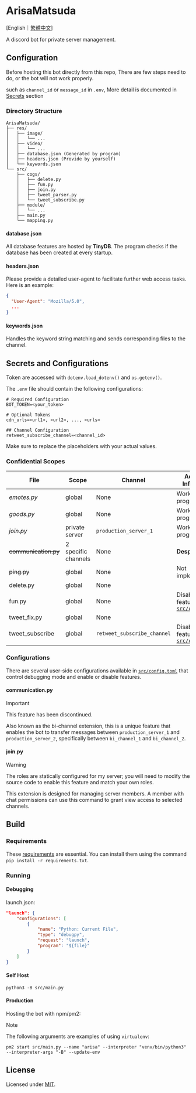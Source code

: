 # ArisaMatsuda

[English｜[繁體中文](./README_zh-TW.md)]

A discord bot for private server management.

## Configuration

Before hosting this bot directly from this repo, There are few steps need to do, or the bot will not work properly.

such as `channel_id` or `message_id` in `.env`, More detail is documented in [Secrets](#secrets) section

### Directory Structure

```plain
ArisaMatsuda/
├── res/
│   ├── image/
│   │   └── ...
│   ├── video/
│   │   └── ...
│   ├── database.json (Generated by program)
│   ├── headers.json (Provide by yourself)
│   └── keywords.json
└── src/
    ├── cogs/
    │   ├── delete.py
    │   ├── fun.py
    │   ├── join.py
    │   ├── tweet_parser.py
    │   └── tweet_subscribe.py
    ├── module/
    │   └── ...
    ├── main.py
    └── mapping.py
```

#### database.json

All database features are hosted by **TinyDB**. The program checks if the database has been created at every startup.

#### headers.json

Please provide a detailed user-agent to facilitate further web access tasks. Here is an example:

```json
{
  "User-Agent": "Mozilla/5.0",
  ...
}
```

#### keywords.json

Handles the keyword string matching and sends corresponding files to the channel.

## Secrets and Configurations

Token are accessed with `dotenv.load_dotenv()` and `os.getenv()`.

The `.env` file should contain the following configurations:

```env
# Required Configuration
BOT_TOKEN=<your_token>

# Optional Tokens
cdn_urls=<url1>, <url2>, ..., <urls>

## Channel Configuration
retweet_subscribe_channel=<channel_id>
```

Make sure to replace the placeholders with your actual values.

### Confidential Scopes

| **File**             | **Scope**           | **Channel**                 | **Additional Information**                                   |
|----------------------|---------------------|-----------------------------|--------------------------------------------------------------|
| _emotes.py_          | global              | None                        | Work in progress                                             |
| _goods.py_           | global              | None                        | Work in progress                                             |
| _join.py_            | private server      | `production_server_1`       | Work in progress                                             |
| ~~communication.py~~ | 2 specific channels | None                        | **Desperate**                                                |
| ~~ping.py~~          | global              | None                        | Not implemented                                              |
| delete.py            | global              | None                        |                                                              |
| fun.py               | global              | None                        | Disable this feature in [`src/config.toml`](src/config.toml) |
| tweet_fix.py         | global              | None                        |                                                              |
| tweet_subscribe      | global              | `retweet_subscribe_channel` | Disable this feature in [`src/config.toml`](src/config.toml) |

### Configurations

There are several user-side configurations available in [`src/config.toml`](src/config.toml) that control debugging mode and enable or disable features.

#### communication.py

> [!IMPORTANT]
> This feature has been discontinued.

Also known as the bi-channel extension, this is a unique feature that enables the bot to transfer messages between `production_server_1` and `production_server_2`, specifically between `bi_channel_1` and `bi_channel_2`.

#### join.py

> [!WARNING]
> The roles are statically configured for my server; you will need to modify the source code to enable this feature and match your own roles.

This extension is designed for managing server members. A member with chat permissions can use this command to grant view access to selected channels.

## Build

### Requirements

These [requirements](./requirements.txt) are essential. You can install them using the command `pip install -r requirements.txt`.

### Running

#### Debugging

launch.json:

```json
"launch": {
    "configurations": [
        {
            "name": "Python: Current File",
            "type": "debugpy",
            "request": "launch",
            "program": "${file}"
        }
    ]
}
```

#### Self Host

```shell
python3 -B src/main.py
```

#### Production

Hosting the bot with npm/pm2:

> [!NOTE]  
> The following arguments are examples of using `virtualenv`:

```shell
pm2 start src/main.py --name "arisa" --interpreter "venv/bin/python3" --interpreter-args "-B" --update-env
```

## License

Licensed under [MIT](LICENSE).
